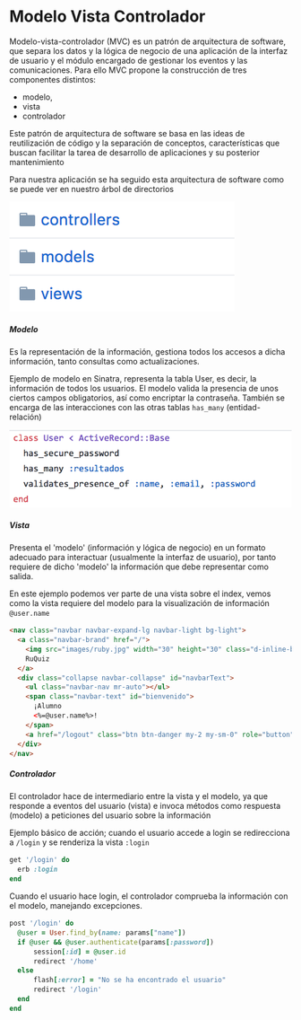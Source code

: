 # Modelo Vista Controlador

Modelo-vista-controlador (MVC) es un patrón de arquitectura de software, que separa los datos y la lógica de negocio de una aplicación de la interfaz de usuario y el módulo encargado de gestionar los eventos y las comunicaciones. 
Para ello MVC propone la construcción de tres componentes distintos: 
  * modelo, 
  * vista 
  *  controlador
  
Este patrón de arquitectura de software se basa en las ideas de reutilización de código y la separación de conceptos, características que buscan facilitar la tarea de desarrollo de aplicaciones y su posterior mantenimiento

Para nuestra aplicación se ha seguido esta arquitectura de software como se puede ver en nuestro árbol de directorios

![](./images/mvc.png)

##### Modelo

Es la representación de la información, gestiona todos los accesos a dicha información, tanto consultas como actualizaciones.

Ejemplo de modelo en Sinatra, representa la tabla User, es decir, la información de todos los usuarios. El modelo valida la presencia de unos ciertos campos obligatorios, así como encriptar la contraseña. También se encarga de las interacciones con las otras tablas `has_many` (entidad-relación)

![](./images/modelo.png)


##### Vista

Presenta el 'modelo' (información y lógica de negocio) en un formato adecuado para interactuar (usualmente la interfaz de usuario), por tanto requiere de dicho 'modelo' la información que debe representar como salida.

En este ejemplo podemos ver parte de una vista sobre el index, vemos como la vista requiere del modelo para la visualización de información `@user.name`

```html
<nav class="navbar navbar-expand-lg navbar-light bg-light">
  <a class="navbar-brand" href="/">
    <img src="images/ruby.jpg" width="30" height="30" class="d-inline-block align-top" alt="">
    RuQuiz
  </a>
  <div class="collapse navbar-collapse" id="navbarText">
    <ul class="navbar-nav mr-auto"></ul>
    <span class="navbar-text" id="bienvenido">
      ¡Alumno
      <%=@user.name%>!
    </span>
    <a href="/logout" class="btn btn-danger my-2 my-sm-0" role="button">Salir</a>
  </div>
</nav>
```

##### Controlador

El controlador hace de intermediario entre la vista y el modelo, ya que responde a eventos del usuario (vista) e invoca métodos como respuesta (modelo) a peticiones del usuario sobre la información

Ejemplo básico de acción; cuando el usuario accede a login se redirecciona a `/login` y se renderiza la vista `:login`

```ruby
get '/login' do
  erb :login
end
```
Cuando el usuario hace login, el controlador comprueba la información con el modelo, manejando excepciones. 

```ruby
post '/login' do
  @user = User.find_by(name: params["name"])
  if @user && @user.authenticate(params[:password])
      session[:id] = @user.id
      redirect '/home'
  else
      flash[:error] = "No se ha encontrado el usuario"
      redirect '/login'
  end
end
```